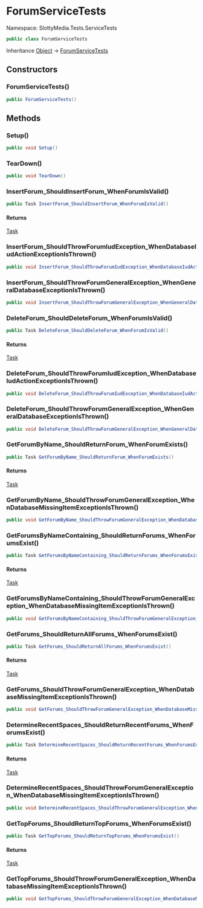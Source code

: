 # ForumServiceTests

Namespace: SlottyMedia.Tests.ServiceTests

```csharp
public class ForumServiceTests
```

Inheritance [Object](https://docs.microsoft.com/en-us/dotnet/api/system.object) → [ForumServiceTests](./slottymedia.tests.servicetests.forumservicetests.md)

## Constructors

### **ForumServiceTests()**

```csharp
public ForumServiceTests()
```

## Methods

### **Setup()**

```csharp
public void Setup()
```

### **TearDown()**

```csharp
public void TearDown()
```

### **InsertForum_ShouldInsertForum_WhenForumIsValid()**

```csharp
public Task InsertForum_ShouldInsertForum_WhenForumIsValid()
```

#### Returns

[Task](https://docs.microsoft.com/en-us/dotnet/api/system.threading.tasks.task)<br>

### **InsertForum_ShouldThrowForumIudException_WhenDatabaseIudActionExceptionIsThrown()**

```csharp
public void InsertForum_ShouldThrowForumIudException_WhenDatabaseIudActionExceptionIsThrown()
```

### **InsertForum_ShouldThrowForumGeneralException_WhenGeneralDatabaseExceptionIsThrown()**

```csharp
public void InsertForum_ShouldThrowForumGeneralException_WhenGeneralDatabaseExceptionIsThrown()
```

### **DeleteForum_ShouldDeleteForum_WhenForumIsValid()**

```csharp
public Task DeleteForum_ShouldDeleteForum_WhenForumIsValid()
```

#### Returns

[Task](https://docs.microsoft.com/en-us/dotnet/api/system.threading.tasks.task)<br>

### **DeleteForum_ShouldThrowForumIudException_WhenDatabaseIudActionExceptionIsThrown()**

```csharp
public void DeleteForum_ShouldThrowForumIudException_WhenDatabaseIudActionExceptionIsThrown()
```

### **DeleteForum_ShouldThrowForumGeneralException_WhenGeneralDatabaseExceptionIsThrown()**

```csharp
public void DeleteForum_ShouldThrowForumGeneralException_WhenGeneralDatabaseExceptionIsThrown()
```

### **GetForumByName_ShouldReturnForum_WhenForumExists()**

```csharp
public Task GetForumByName_ShouldReturnForum_WhenForumExists()
```

#### Returns

[Task](https://docs.microsoft.com/en-us/dotnet/api/system.threading.tasks.task)<br>

### **GetForumByName_ShouldThrowForumGeneralException_WhenDatabaseMissingItemExceptionIsThrown()**

```csharp
public void GetForumByName_ShouldThrowForumGeneralException_WhenDatabaseMissingItemExceptionIsThrown()
```

### **GetForumsByNameContaining_ShouldReturnForums_WhenForumsExist()**

```csharp
public Task GetForumsByNameContaining_ShouldReturnForums_WhenForumsExist()
```

#### Returns

[Task](https://docs.microsoft.com/en-us/dotnet/api/system.threading.tasks.task)<br>

### **GetForumsByNameContaining_ShouldThrowForumGeneralException_WhenDatabaseMissingItemExceptionIsThrown()**

```csharp
public void GetForumsByNameContaining_ShouldThrowForumGeneralException_WhenDatabaseMissingItemExceptionIsThrown()
```

### **GetForums_ShouldReturnAllForums_WhenForumsExist()**

```csharp
public Task GetForums_ShouldReturnAllForums_WhenForumsExist()
```

#### Returns

[Task](https://docs.microsoft.com/en-us/dotnet/api/system.threading.tasks.task)<br>

### **GetForums_ShouldThrowForumGeneralException_WhenDatabaseMissingItemExceptionIsThrown()**

```csharp
public void GetForums_ShouldThrowForumGeneralException_WhenDatabaseMissingItemExceptionIsThrown()
```

### **DetermineRecentSpaces_ShouldReturnRecentForums_WhenForumsExist()**

```csharp
public Task DetermineRecentSpaces_ShouldReturnRecentForums_WhenForumsExist()
```

#### Returns

[Task](https://docs.microsoft.com/en-us/dotnet/api/system.threading.tasks.task)<br>

### **DetermineRecentSpaces_ShouldThrowForumGeneralException_WhenDatabaseMissingItemExceptionIsThrown()**

```csharp
public void DetermineRecentSpaces_ShouldThrowForumGeneralException_WhenDatabaseMissingItemExceptionIsThrown()
```

### **GetTopForums_ShouldReturnTopForums_WhenForumsExist()**

```csharp
public Task GetTopForums_ShouldReturnTopForums_WhenForumsExist()
```

#### Returns

[Task](https://docs.microsoft.com/en-us/dotnet/api/system.threading.tasks.task)<br>

### **GetTopForums_ShouldThrowForumGeneralException_WhenDatabaseMissingItemExceptionIsThrown()**

```csharp
public void GetTopForums_ShouldThrowForumGeneralException_WhenDatabaseMissingItemExceptionIsThrown()
```
